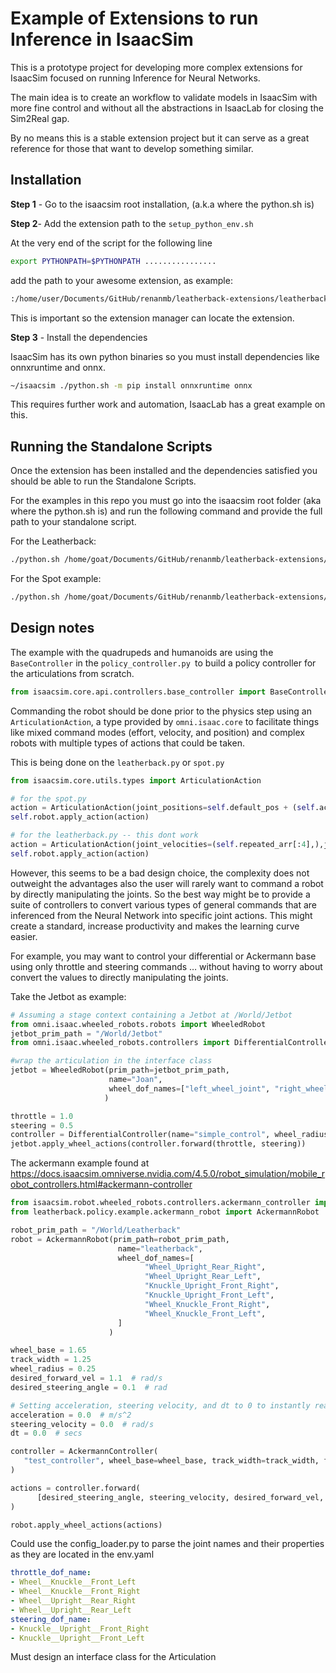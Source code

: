 # Example of Extensions to run Inference in IsaacSim

This is a prototype project for developing more complex extensions for IsaacSim focused on running Inference for Neural Networks.

The main idea is to create an workflow to validate models in IsaacSim with more fine control and without all the abstractions in IsaacLab for closing the Sim2Real gap.

By no means this is a stable extension project but it can serve as a great reference for those that want to develop something similar.

## Installation

**Step 1** - Go to the isaacsim root installation, (a.k.a where the python.sh is)

**Step 2**- Add the extension path to the ```setup_python_env.sh```

At the very end of the script for the following line 

```bash
export PYTHONPATH=$PYTHONPATH ................ 
```

add the path to your awesome extension, as example:

```bash
:/home/user/Documents/GitHub/renanmb/leatherback-extensions/leatherback.policy.example
```

This is important so the extension manager can locate the extension.

**Step 3** - Install the dependencies

IsaacSim has its own python binaries so you must install dependencies like onnxruntime and onnx.

```bash
~/isaacsim ./python.sh -m pip install onnxruntime onnx
```

This requires further work and automation, IsaacLab has a great example on this.

## Running the Standalone Scripts

Once the extension has been installed and the dependencies satisfied you should be able to run the Standalone Scripts.

For the examples in this repo you must go into the isaacsim root folder (aka where the python.sh is) and run the following command and provide the full path to your standalone script.

For the Leatherback:
```bash
./python.sh /home/goat/Documents/GitHub/renanmb/leatherback-extensions/leatherback.standalone.example/leatherback_standalone.py
```

For the Spot example:
```bash
./python.sh /home/goat/Documents/GitHub/renanmb/leatherback-extensions/leatherback.standalone.example/spot_standalone.py
```

## Design notes

The example with the quadrupeds and humanoids are using the ```BaseController``` in the ```policy_controller.py ```to build a policy controller for the articulations from scratch.

```python
from isaacsim.core.api.controllers.base_controller import BaseController
```

Commanding the robot should be done prior to the physics step using an ```ArticulationAction```, a type provided by ```omni.isaac.core``` to facilitate things like mixed command modes (effort, velocity, and position) and complex robots with multiple types of actions that could be taken. 

This is being done on the ```leatherback.py``` or ```spot.py```

```python
from isaacsim.core.utils.types import ArticulationAction

# for the spot.py
action = ArticulationAction(joint_positions=self.default_pos + (self.action * self._action_scale))
self.robot.apply_action(action)

# for the leatherback.py -- this dont work
action = ArticulationAction(joint_velocities=(self.repeated_arr[:4],),joint_positions=(self.repeated_arr[-2:],),)
self.robot.apply_action(action)

```

However, this seems to be a bad design choice, the complexity does not outweight the advantages also the user will rarely want to command a robot by directly manipulating the joints. So the best way might be to provide a suite of controllers to convert various types of general commands that are inferenced from the Neural Network into specific joint actions. This might create a standard, increase productivity and makes the learning curve easier.

For example, you may want to control your differential or Ackermann base using only throttle and steering commands … without having to worry about convert the values to directly manipulating the joints.

Take the Jetbot as example:

```python
# Assuming a stage context containing a Jetbot at /World/Jetbot
from omni.isaac.wheeled_robots.robots import WheeledRobot
jetbot_prim_path = "/World/Jetbot"
from omni.isaac.wheeled_robots.controllers import DifferentialController

#wrap the articulation in the interface class
jetbot = WheeledRobot(prim_path=jetbot_prim_path,
                      name="Joan",
                      wheel_dof_names=["left_wheel_joint", "right_wheel_joint"]
                     )

throttle = 1.0
steering = 0.5
controller = DifferentialController(name="simple_control", wheel_radius=0.035, wheel_base=0.1)
jetbot.apply_wheel_actions(controller.forward(throttle, steering))
```

The ackermann example found at https://docs.isaacsim.omniverse.nvidia.com/4.5.0/robot_simulation/mobile_robot_controllers.html#ackermann-controller

```python
from isaacsim.robot.wheeled_robots.controllers.ackermann_controller import AckermannController
from leatherback.policy.example.ackermann_robot import AckermannRobot

robot_prim_path = "/World/Leatherback"
robot = AckermannRobot(prim_path=robot_prim_path,
                        name="leatherback",
                        wheel_dof_names=[
                              "Wheel_Upright_Rear_Right", 
                              "Wheel_Upright_Rear_Left",
                              "Knuckle_Upright_Front_Right",
                              "Knuckle_Upright_Front_Left",
                              "Wheel_Knuckle_Front_Right",
                              "Wheel_Knuckle_Front_Left",
                        ]
                      )

wheel_base = 1.65
track_width = 1.25
wheel_radius = 0.25
desired_forward_vel = 1.1  # rad/s
desired_steering_angle = 0.1  # rad

# Setting acceleration, steering velocity, and dt to 0 to instantly reach the target steering and velocity
acceleration = 0.0  # m/s^2
steering_velocity = 0.0  # rad/s
dt = 0.0  # secs

controller = AckermannController(
   "test_controller", wheel_base=wheel_base, track_width=track_width, front_wheel_radius=wheel_radius
)

actions = controller.forward(
      [desired_steering_angle, steering_velocity, desired_forward_vel, acceleration, dt]
)

robot.apply_wheel_actions(actions)
```

Could use the config_loader.py to parse the joint names and their properties as they are located in the env.yaml

```yaml
throttle_dof_name:
- Wheel__Knuckle__Front_Left
- Wheel__Knuckle__Front_Right
- Wheel__Upright__Rear_Right
- Wheel__Upright__Rear_Left
steering_dof_name:
- Knuckle__Upright__Front_Right
- Knuckle__Upright__Front_Left
```

Must design an interface class for the Articulation